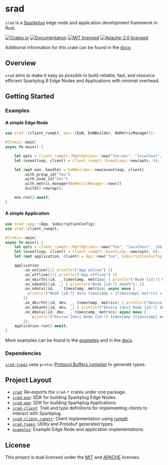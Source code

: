 # srad

`srad` is a [Sparkplug](https://sparkplug.eclipse.org/) edge node and application development framework in Rust.

[![Crates.io][crates-badge]][crates-url]
[![Documentation](https://docs.rs/srad/badge.svg)][docs]
[![MIT licensed][mit-badge]][mit-url]
[![Apache-2.0 licensed][apache-badge]][apache-url]

[crates-badge]: https://img.shields.io/crates/v/srad.svg
[crates-url]: https://crates.io/crates/srad
[mit-badge]: https://img.shields.io/badge/license-MIT-blue.svg
[mit-url]: https://github.com/dpazj/srad/blob/master/LICENSE-MIT
[apache-badge]: https://img.shields.io/badge/License-Apache_2.0-blue.svg
[apache-url]: https://github.com/dpazj/srad/blob/master/LICENSE-APACHE

Additional information for this crate can be found in the [docs][docs].

## Overview

`srad` aims to make it easy as possible to build reliable, fast, and resource efficient Sparkplug B Edge Nodes and Applications with minimal overhead.

## Getting Started

### Examples

#### A simple Edge Node

```rust no_run
use srad::{client_rumqtt, eon::{EoN, EoNBuilder, NoMetricManager}};

#[tokio::main]
async fn main() {

    let opts = client_rumqtt::MqttOptions::new("foo:bar", "localhost", 1883);
    let (eventloop, client) = client_rumqtt::EventLoop::new(opts, 0);

    let (mut eon, handle) = EoNBuilder::new(eventloop, client)
        .with_group_id("foo")
        .with_node_id("bar")
        .with_metric_manager(NoMetricManager::new())
        .build().unwrap();

    eon.run().await;
}
```

#### A simple Application

```rust no_run
use srad::app::{App, SubscriptionConfig};
use srad::client_rumqtt;

#[tokio::main]
async fn main() {
    let opts = client_rumqtt::MqttOptions::new("foo", "localhost", 1883);
    let (eventloop, client) = client_rumqtt::EventLoop::new(opts, 0);
    let (mut application, client) = App::new("foo", SubscriptionConfig::AllGroups, eventloop, client);

    application
        .on_online(||{ println!("App online") })
        .on_offline(||{ println!("App offline") })
        .on_nbirth(|id, _,timestamp, metrics| { println!("Node {id:?} born at {timestamp} metrics = {metrics:?}"); })
        .on_ndeath(|id, _| { println!("Node {id:?} death"); })
        .on_ndata(|id, _, timestamp, metrics| async move { 
          println!("Node {id:?} data timestamp = {timestamp} metrics = {metrics:?}");
        })
        .on_dbirth(|id, dev, _, timestamp, metrics| { println!("Device {dev} Node {id:?} born at {timestamp} metrics = {metrics:?}");})
        .on_ddeath(|id, dev, _| { println!("Device {dev} Node {id:?} death"); })
        .on_ddata(|id, dev, _, timestamp, metrics| async move {
            println!("Device {dev} Node {id:?} timestamp {timestamp} metrics = {metrics:?}");
        });
    application.run().await;
}
```

More examples can be found in the [examples](./examples) and in the [docs][docs].

### Dependencies

[`srad-types`](./srad-types) uses `protoc` [Protocol Buffers compiler](https://protobuf.dev/downloads/) to generate types.

## Project Layout

- [`srad`](./README.md): Re-exports the `srad-*` crates under one package.
- [`srad-eon`](./srad-eon/README.md): SDK for building Sparkplug Edge Nodes.
- [`srad-app`](./srad-app/README.md): SDK for building Sparkplug Applications.
- [`srad-client`](./srad-client/README.md): Trait and type definitions for implementing clients to interact with Sparkplug.  
- [`srad-client-rumqtt`](./srad-client-rumqtt/README.md): Client implementation using [rumqtt](https://github.com/bytebeamio/rumqtt).
- [`srad-types`](./srad-types/README.md): Utility and Protobuf generated types.
- [`examples`](./examples): Example Edge Node and application implementations.

## License

This project is dual licensed under the [MIT] and [APACHE] licenses.

[MIT]: https://github.com/dpazj/srad/blob/master/LICENSE-MIT
[APACHE]: https://github.com/dpazj/srad/blob/master/LICENSE-APACHE

[docs]: https://docs.rs/srad